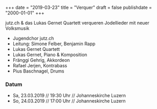 ﻿+++
date = "2019-03-23"
title = "Verquer"
draft = false
publishdate = "2000-01-01"
+++

jutz.ch & das Lukas Gernet Quartett verqueren Jodellieder mit neuer Volksmusik


* Jugendchor jutz.ch 
* Leitung: Simone Felber, Benjamin Rapp
* Lukas Gernet Quartett
* Lukas Gernet, Piano & Komposition
* Fränggi Gehrig, Akkordeon
* Rafael Jerjen, Kontrabass
* Pius Baschnagel, Drums


### Datum

* Sa, 23.03.2019 // 19:30 Uhr // Johanneskirche Luzern
* So, 24.03.2019 // 17:00 Uhr // Johanneskirche Luzern
